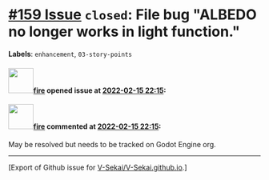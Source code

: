 # [\#159 Issue](https://github.com/V-Sekai/V-Sekai.github.io/issues/159) `closed`: File bug "ALBEDO no longer works in light function."
**Labels**: `enhancement`, `03-story-points`


#### <img src="https://avatars.githubusercontent.com/u/32321?u=c2e06a3d2b49a467aa907e54aa259516440267cc&v=4" width="50">[fire](https://github.com/fire) opened issue at [2022-02-15 22:15](https://github.com/V-Sekai/V-Sekai.github.io/issues/159):



#### <img src="https://avatars.githubusercontent.com/u/32321?u=c2e06a3d2b49a467aa907e54aa259516440267cc&v=4" width="50">[fire](https://github.com/fire) commented at [2022-02-15 22:15](https://github.com/V-Sekai/V-Sekai.github.io/issues/159#issuecomment-1107840381):

May be resolved but needs to be tracked on Godot Engine org.


-------------------------------------------------------------------------------



[Export of Github issue for [V-Sekai/V-Sekai.github.io](https://github.com/V-Sekai/V-Sekai.github.io).]
